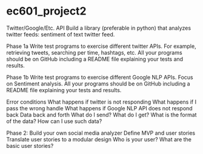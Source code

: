 # ec601_project2
Twitter/Google/Etc. API
Build a library (preferable in python) that analyzes twitter feeds:  sentiment of text twitter feed.

Phase 1a
Write test programs to exercise different twitter APIs.  For example, retrieving tweets, searching per time, hashtags, etc.
All your programs should be on GitHub including a README file explaining your tests and results.


Phase 1b
Write test programs to exercise different Google NLP APIs.  Focus on Sentiment analysis.
All your programs should be on GitHub including a README file explaining your tests and results.

Error conditions
What happens if twitter is not responding
What happens if I pass the wrong handle
What happens if Google NLP API does not respond back
Data back and forth
What do I send?
What do I get?
What is the format of the data?
How can I use such data?

Phase 2:  Build your own social media analyzer
Define MVP and user stories
Translate user stories to a modular design
Who is your user?
What are the basic user stories?
